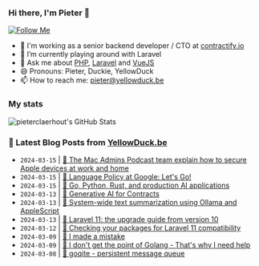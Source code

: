 ### Hi there, I'm Pieter 👋  
[![Follow Me](https://img.shields.io/github/followers/pieterclaerhout?label=Follow&style=social)](https://github.com/pieterclaerhout)

- 🏢 I'm working as a senior backend developer / CTO at [contractify.io](https://contractify.io)
- 🌱 I’m currently playing around with Laravel
- 💬 Ask me about [PHP](https://php.net), [Laravel](http://laravel.com) and [VueJS](https://vuejs.org)
- 😄 Pronouns: Pieter, Duckie, YellowDuck
- 📫 How to reach me: pieter@yellowduck.be

### My stats

![pieterclaerhout's GitHub Stats](https://github-readme-stats.vercel.app/api?username=pieterclaerhout&show_icons=true&count_private=true&line_height=40)

### 📩 Latest Blog Posts from [YellowDuck.be](https://www.yellowduck.be/)
<!-- BLOG-POST-LIST:START -->
- `2024-03-15` | [🔗 The Mac Admins Podcast team explain how to secure Apple devices at work and home](https://www.yellowduck.be/posts/the-mac-admins-podcast-team-explain-how-to-secure-apple-devices-at-work-and-home-1password)  
- `2024-03-15` | [🔗 Language Policy at Google: Let&#39;s Go!](https://www.yellowduck.be/posts/language-policy-at-google-lets-go)  
- `2024-03-15` | [🔗 Go, Python, Rust, and production AI applications](https://www.yellowduck.be/posts/go-python-rust-and-production-ai-applications)  
- `2024-03-13` | [🔗 Generative AI for Contracts](https://www.yellowduck.be/posts/generative-ai-for-contracts)  
- `2024-03-13` | [🔗 System-wide text summarization using Ollama and AppleScript](https://www.yellowduck.be/posts/system-wide-text-summarization-using-ollama-and-applescript)  
- `2024-03-13` | [🔗 Laravel 11: the upgrade guide from version 10](https://www.yellowduck.be/posts/laravel-11-the-upgrade-guide-from-version-10)  
- `2024-03-12` | [🐥 Checking your packages for Laravel 11 compatibility](https://www.yellowduck.be/posts/checking-your-packages-for-laravel-11-compatibility)  
- `2024-03-09` | [🔗 I made a mistake](https://www.yellowduck.be/posts/i-made-a-mistake)  
- `2024-03-09` | [🔗 I don&#39;t get the point of Golang - That&#39;s why I need help](https://www.yellowduck.be/posts/i-dont-get-the-point-of-golang-thats-why-i-need-help)  
- `2024-03-08` | [🔗 goqite - persistent message queue](https://www.yellowduck.be/posts/goqite)  

<!-- BLOG-POST-LIST:END -->
